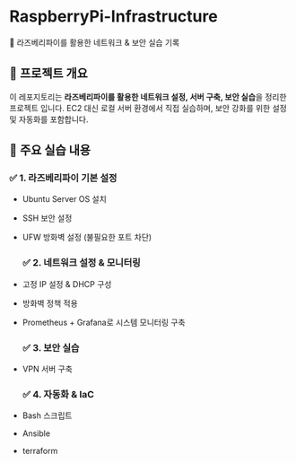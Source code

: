 # RaspberryPi-Infrastructure
🚀 라즈베리파이를 활용한 네트워크 & 보안 실습 기록

## 📌 프로젝트 개요
이 레포지토리는 **라즈베리파이를 활용한 네트워크 설정, 서버 구축, 보안 실습**을 정리한 프로젝트 입니다.
EC2 대신 로컬 서버 환경에서 직접 실습하며, 보안 강화를 위한 설정 및 자동화를 포함합니다.

## 📂 주요 실습 내용 
### ✅ 1. 라즈베리파이 기본 설정
- Ubuntu Server OS 설치
- SSH 보안 설정
- UFW 방화벽 설정 (불필요한 포트 차단)

  ### ✅ 2. 네트워크 설정 & 모니터링
- 고정 IP 설정 & DHCP 구성
- 방화벽 정책 적용
- Prometheus + Grafana로 시스템 모니터링 구축

  ### ✅ 3. 보안 실습
- VPN 서버 구축

  ### ✅ 4. 자동화 & IaC
- Bash 스크립트
- Ansible
- terraform
